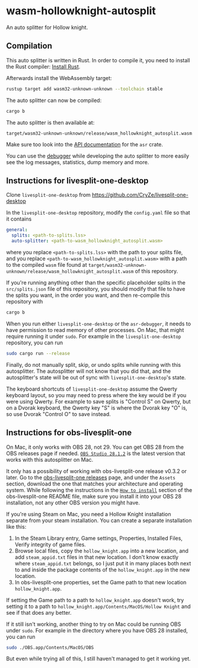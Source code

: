 # wasm-hollowknight-autosplit

An auto splitter for Hollow knight.

## Compilation

This auto splitter is written in Rust. In order to compile it, you need to
install the Rust compiler: [Install Rust](https://www.rust-lang.org/tools/install).

Afterwards install the WebAssembly target:
```sh
rustup target add wasm32-unknown-unknown --toolchain stable
```

The auto splitter can now be compiled:
```sh
cargo b
```

The auto splitter is then available at:
```
target/wasm32-unknown-unknown/release/wasm_hollowknight_autosplit.wasm
```

Make sure too look into the [API documentation](https://livesplit.org/asr/asr/) for the `asr` crate.

You can use the [debugger](https://github.com/CryZe/asr-debugger) while
developing the auto splitter to more easily see the log messages, statistics,
dump memory and more.

## Instructions for livesplit-one-desktop

Clone `livesplit-one-desktop` from https://github.com/CryZe/livesplit-one-desktop

In the `livesplit-one-desktop` repository, modify the `config.yaml` file so that it contains
```yaml
general:
  splits: <path-to-splits.lss>
  auto-splitter: <path-to-wasm_hollowknight_autosplit.wasm>
```
where you replace `<path-to-splits.lss>` with the path to your splits file, and you replace `<path-to-wasm_hollowknight_autosplit.wasm>` with a path to the compiled `wasm` file found at `target/wasm32-unknown-unknown/release/wasm_hollowknight_autosplit.wasm` of this repository.

If you're running anything other than the specific placeholder splits in the `src/splits.json` file of this repository, you should modify that file to have the splits you want, in the order you want, and then re-compile this repository with
```sh
cargo b
```

When you run either `livesplit-one-desktop` or the `asr-debugger`, it needs to have permission to read memory of other processes.
On Mac, that might require running it under `sudo`.
For example in the `livesplit-one-desktop` repository, you can run
```sh
sudo cargo run --release
```

Finally, do not manually split, skip, or undo splits while running with this autosplitter.
The autosplitter will not know that you did that, and the autosplitter's state will be out of sync with `livesplit-one-desktop`'s state.

The keyboard shortcuts of `livesplit-one-desktop` assume the Qwerty keyboard layout,
so you may need to press where the key would be if you were using Qwerty.
For example to save splits is "Control S" on Qwerty, but on a Dvorak keyboard,
the Qwerty key "S" is where the Dvorak key "O" is, so use Dvorak "Control O" to save instead.

## Instructions for obs-livesplit-one

On Mac, it only works with OBS 28, not 29. You can get OBS 28 from the OBS releases page if needed. [`OBS Studio 28.1.2`](https://github.com/obsproject/obs-studio/releases/tag/28.1.2) is the latest version that works with this autosplitter on Mac.

It only has a possibility of working with obs-livesplit-one release v0.3.2 or later.
Go to the [obs-livesplit-one releases](https://github.com/LiveSplit/obs-livesplit-one/releases) page,
and under the `Assets` section, download the one that matches your architecture and operating system.
While following the instructions in the [`How to install`](https://github.com/LiveSplit/obs-livesplit-one/blob/master/README.md#how-to-install) section of the obs-livesplit-one README file,
make sure you install it into your OBS 28 installation, not any other OBS version you might have.

If you're using Steam on Mac, you need a Hollow Knight installation separate from your steam installation.
You can create a separate installation like this:

1. In the Steam Library entry, Game settings, Properties, Installed Files, Verify integrity of game files.
2. Browse local files, copy the `hollow_knight.app` into a new location, and add `steam_appid.txt` files in that new location. I don't know exactly where `steam_appid.txt` belongs, so I just put it in many places both next to and inside the package contents of the `hollow_knight.app` in the new location.
3. In obs-livesplit-one properties, set the Game path to that new location `hollow_knight.app`.

If setting the Game path to a path to `hollow_knight.app` doesn't work, try setting it to a path to `hollow_knight.app/Contents/MacOS/Hollow Knight` and see if that does any better.

If it still isn't working, another thing to try on Mac could be running OBS under `sudo`.
For example in the directory where you have OBS 28 installed, you can run
```sh
sudo ./OBS.app/Contents/MacOS/OBS
```

But even while trying all of this, I still haven't managed to get it working yet.
